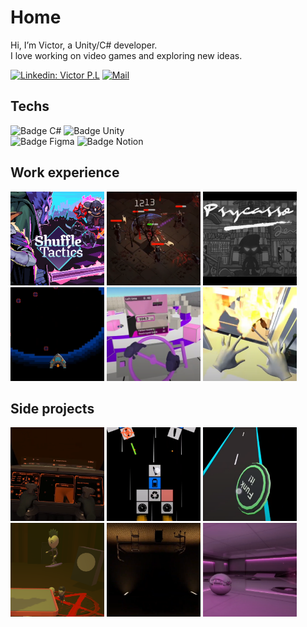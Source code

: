 # Home

Hi, I’m Victor, a Unity/C# developer.  
I love working on video games and exploring new ideas.

[![Linkedin: Victor P.L](https://img.shields.io/badge/LinkedIn-0077B5?style=for-the-badge&logo=linkedin&logoColor=white)](https://www.linkedin.com/in/victor-pl)
[![Mail](https://img.shields.io/badge/Gmail-D14836?style=for-the-badge&logo=gmail&logoColor=white)](mailto:victor.pr.liu@gmail.com)


## Techs

![Badge C#](https://img.shields.io/badge/C%23-239120?style=for-the-badge&logo=csharp&logoColor=white)
![Badge Unity](https://img.shields.io/badge/Unity-100000?style=for-the-badge&logo=unity&logoColor=white)  
![Badge Figma](https://img.shields.io/badge/Figma-F24E1E?style=for-the-badge&logo=figma&logoColor=white)
![Badge Notion](https://img.shields.io/badge/Notion-000000?style=for-the-badge&logo=notion&logoColor=white)

## Work experience

[<img src="Media/Shuffle Tactics.png" alt="Shuffle Tactics" width="150" height="150"/>](Projects/Shuffle%20Tactics.md)
[<img src="Media/66%20Demons%20!.png" alt="66 Demons" width="150" height="150"/>](Projects/66%20Demons%20!.md)
[<img src="Media/Psycasso.png" alt="Psycasso" width="150" height="150"/>](Projects/Psycasso.md)
[<img src="Media/MiniGames.png" alt="Interhaptics Mini-games" width="150" height="150"/>](Projects/Interhaptics%20Mini-games.md)
[<img src="Media/HapticDemonstrator.png" alt="Interhaptics HUB" width="150" height="150"/>](Projects/Interhaptics%20HUB.md)
[<img src="Media/Demonstrator.png" alt="drawing" width="150" height="150"/>](Projects/Shuffle%20Tactics.md)

## Side projects

[<img src="Media/VR%20spaceship%20simulator.png" alt="Relaxing Space" width="150" height="150"/>](https://github.com/MarcheOmbre/RelaxingSpace_Public/blob/main/README.md)
[<img src="Media/2D%20blocks%20space%20shooter.png" alt="Space Blocks" width="150" height="150"/>](https://github.com/MarcheOmbre/SpaceBlocks_Public/blob/main/README.md)
[<img src="Media/Mobile%20skateboarding%20mechanics.png" alt="Cyberboard Race" width="150" height="150"/>](https://github.com/MarcheOmbre/CyberboardRace_Public/blob/main/README.md)
[<img src="Media/Live%20Dive%20Repeat.png" alt="drawing" width="150" height="150"/>](Projects/Live%20Dive%20Retry.md)
[<img src="Media/About%20horror%20ambience.png" alt="drawing" width="150" height="150"/>](Projects/About%20horror%20ambience.md)
[<img src="Media/About%20reflections.png" alt="drawing" width="150" height="150"/>](Projects/About%20reflections.md)

